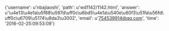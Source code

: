 {'username': u'nbajiaoshi', 'path': u'wd1142/1142.html', 'answer': u'\u4e13\u4e1a\u5f88\u597d\uff0c\u6bd5\u4e1a\u540e\u60f3\u51fa\u56fd\uff0c\u6709\u5174\u8da3\u3002', 'email': u'754539914@qq.com', 'time': '2016-02-25:09:53:09'}